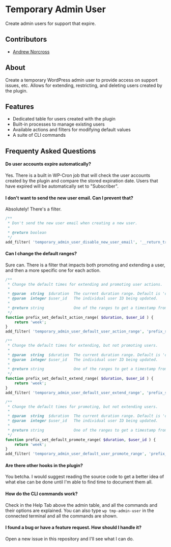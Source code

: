 Temporary Admin User
====================

Create admin users for support that expire.

## Contributors
* [Andrew Norcross](https://github.com/norcross)

## About

Create a temporary WordPress admin user to provide access on support issues, etc. Allows for extending, restricting, and deleting users created by the plugin.

## Features

* Dedicated table for users created with the plugin
* Built-in processes to manage existing users
* Available actions and filters for modifying default values
* A suite of CLI commands

## Frequenty Asked Questions

#### Do user accounts expire automatically?

Yes. There is a built in WP-Cron job that will check the user accounts created by the plugin and compare the stored expiration date. Users that have expired will be automatically set to "Subscriber".

#### I don't want to send the new user email. Can I prevent that?

Absolutely! There's a filter.

~~~php
/**
 * Don't send the new user email when creating a new user.
 *
 * @return boolean
 */
add_filter( 'temporary_admin_user_disable_new_user_email', '__return_true' );
~~~

#### Can I change the default ranges?

Sure can. There is a filter that impacts both promoting and extending a user, and then a more specific one for each action.

~~~php
/**
 * Change the default times for extending and promoting user actions.
 *
 * @param  string  $duration  The current duration range. Default is 'day'.
 * @param  integer $user_id   The individual user ID being updated.
 *
 * @return string             One of the ranges to get a timestamp from.
 */
function prefix_set_default_action_range( $duration, $user_id ) {
	return 'week';
}
add_filter( 'temporary_admin_user_default_user_action_range', 'prefix_set_default_action_range', 10, 2 );
~~~

~~~php
/**
 * Change the default times for extending, but not promoting users.
 *
 * @param  string  $duration  The current duration range. Default is 'day'.
 * @param  integer $user_id   The individual user ID being updated.
 *
 * @return string             One of the ranges to get a timestamp from.
 */
function prefix_set_default_extend_range( $duration, $user_id ) {
	return 'week';
}
add_filter( 'temporary_admin_user_default_user_extend_range', 'prefix_set_default_extend_range', 10, 2 );
~~~

~~~php
/**
 * Change the default times for promoting, but not extending users.
 *
 * @param  string  $duration  The current duration range. Default is 'day'.
 * @param  integer $user_id   The individual user ID being updated.
 *
 * @return string             One of the ranges to get a timestamp from.
 */
function prefix_set_default_promote_range( $duration, $user_id ) {
	return 'week';
}
add_filter( 'temporary_admin_user_default_user_promote_range', 'prefix_set_default_promote_range', 10, 2 );
~~~

#### Are there other hooks in the plugin?

You betcha. I would suggest reading the source code to get a better idea of what else can be done until I'm able to find time to document them all.

#### How do the CLI commands work?

Check in the Help Tab above the admin table, and all the commands and their options are explained. You can also type `wp tmp-admin-user` in the connected terminal and all the commands are shown.

#### I found a bug or have a feature request. How should I handle it?

Open a new issue in this repository and I'll see what I can do.